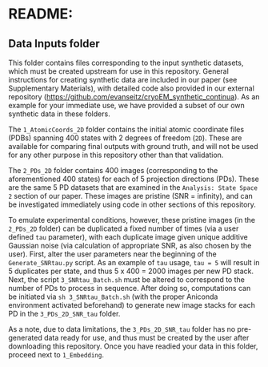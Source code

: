 # README: 
## Data Inputs folder

This folder contains files corresponding to the input synthetic datasets, which must be created upstream for use in this repository. General instructions for creating synthetic data are included in our paper (see Supplementary Materials), with detailed code also provided in our external repository (https://github.com/evanseitz/cryoEM_synthetic_continua). As an example for your immediate use, we have provided a subset of our own synthetic data in these folders.

The `1_AtomicCoords_2D` folder contains the initial atomic coordinate files (PDBs) spanning 400 states with 2 degrees of freedom (`2D`). These are available for comparing final outputs with ground truth, and will not be used for any other purpose in this repository other than that validation.

The `2_PDs_2D` folder contains 400 images (corresponding to the aforementioned 400 states) for each of 5 projection directions (PDs). These are the same 5 PD datasets that are examined in the `Analysis: State Space 2` section of our paper. These images are pristine (SNR = infinity), and can be investigated immediately using code in other sections of this repository.

To emulate experimental conditions, however, these pristine images (in the `2_PDs_2D` folder) can be duplicated a fixed number of times (via a user defined `tau` parameter), with each duplicate image given unique additive Gaussian noise (via calculation of appropriate SNR, as also chosen by the user). First, alter the user parameters near the beginning of the `Generate_SNRtau.py` script. As an example of `tau` usage, `tau = 5` will result in 5 duplicates per state, and thus 5 x 400 = 2000 images per new PD stack. Next, the script `3_SNRtau_Batch.sh` must be altered to correspond to the number of PDs to process in sequence. After doing so, computations can be initiated via `sh 3_SNRtau_Batch.sh` (with the proper Aniconda environment activated beforehand) to generate new image stacks for each PD in the `3_PDs_2D_SNR_tau` folder.

As a note, due to data limitations, the `3_PDs_2D_SNR_tau` folder has no pre-generated data ready for use, and thus must be created by the user after downloading this repository. Once you have readied your data in this folder, proceed next to `1_Embedding`.
